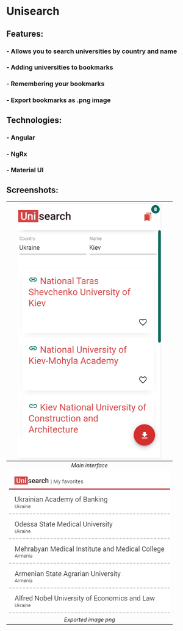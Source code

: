 # Unisearch
## Features: 

### - Allows you to search universities by country and name
### - Adding universities to bookmarks
### - Remembering your bookmarks
### - Export bookmarks as .png image

## Technologies: 

### - Angular
### - NgRx
### - Material UI

## Screenshots:

| ![space-1.jpg](src/assets/screen-2.png) | 
|:--:| 
| *Main interface* |
|![exported-img](src/assets/screen-1.png) |
| *Exported image png* |


